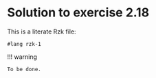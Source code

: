 # Solution to exercise 2.18

This is a literate Rzk file:

```rzk
#lang rzk-1
```

!!! warning

    To be done.
